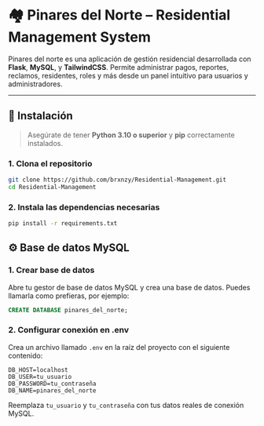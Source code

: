 
# 🏘️ Pinares del Norte – Residential Management System

Pinares del norte es una aplicación de gestión residencial desarrollada con **Flask**, **MySQL**, y **TailwindCSS**. Permite administrar pagos, reportes, reclamos, residentes, roles y más desde un panel intuitivo para usuarios y administradores.

---

## 🚀 Instalación 

> Asegúrate de tener **Python 3.10 o superior** y **pip** correctamente instalados.

### 1. Clona el repositorio

```bash
git clone https://github.com/brxnzy/Residential-Management.git
cd Residential-Management
```


### 2. Instala las dependencias necesarias

```bash
pip install -r requirements.txt
```

## ⚙️ Base de datos MySQL

### 1. Crear base de datos

Abre tu gestor de base de datos MySQL y crea una base de datos. Puedes llamarla como prefieras, por ejemplo:

```sql
CREATE DATABASE pinares_del_norte;
```

### 2. Configurar conexión en .env

Crea un archivo llamado `.env` en la raíz del proyecto con el siguiente contenido:

```env
DB_HOST=localhost
DB_USER=tu_usuario
DB_PASSWORD=tu_contraseña
DB_NAME=pinares_del_norte
```

Reemplaza `tu_usuario` y `tu_contraseña` con tus datos reales de conexión MySQL.
